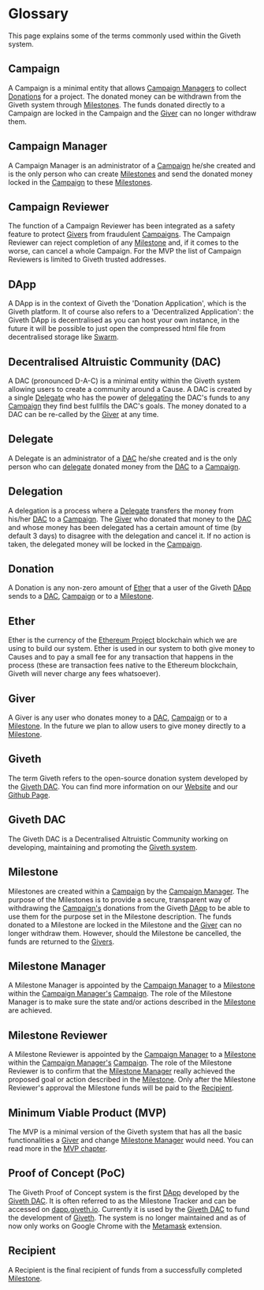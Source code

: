 # Glossary

This page explains some of the terms commonly used within the Giveth system.

## <a name="glossary-campaign"></a>Campaign
A Campaign is a minimal entity that allows [Campaign Managers](#glossary-campaign-manager) to collect [Donations](#glossary-donation) for a project. The donated money can be withdrawn from the Giveth system through [Milestones](#glossary-milestone). The funds donated directly to a Campaign are locked in the Campaign and the [Giver](#glossary-giver) can no longer withdraw them.

## <a name="glossary-campaign-manager"></a>Campaign Manager
A Campaign Manager is an administrator of a [Campaign](#glossary-campaign) he/she created and is the only person who can create [Milestones](#glossary-milestone) and send the donated money locked in the [Campaign](#glossary-campaign) to these [Milestones](#glossary-milestone).

## <a name="glossary-campaign-reviewer"></a>Campaign Reviewer
The function of a Campaign Reviewer has been integrated as a safety feature to protect [Givers](#glossary-giver) from fraudulent [Campaigns](#glossary-campaign). The Campaign Reviewer can reject completion of any [Milestone](#glossary-milestone) and, if it comes to the worse, can cancel a whole Campaign. For the MVP the list of Campaign Reviewers is limited to Giveth trusted addresses.

## <a name="glossary-Dapp"></a>DApp
A DApp is in the context of Giveth the 'Donation Application', which is the Giveth platform<!--, currently available in alpha stage at [mvp.giveth.io](https://mvp.giveth.io)-->. It of course also refers to a 'Decentralized Application': the Giveth DApp is decentralised as you can host your own instance, in the future it will be possible to just open the compressed html file from decentralised storage like [Swarm](http://swarm-gateways.net).

## <a name="glossary-DAC"></a>Decentralised Altruistic Community (DAC)
A DAC (pronounced D-A-C) is a minimal entity within the Giveth system allowing users to create a community around a Cause. A DAC is created by a single [Delegate](#glossary-delegate) who has the power of [delegating](#glossary-delegation) the DAC's funds to any [Campaign](#glossary-campaign) they find best fullfils the DAC's goals. The money donated to a DAC can be re-called by the [Giver](#glossary-giver) at any time.

## <a name="glossary-delegate"></a>Delegate
A Delegate is an administrator of a [DAC](#glossary-DAC) he/she created and is the only person who can [delegate](#glossary-delegation) donated money from the [DAC](#glossary-DAC) to a [Campaign](#glossary-campaign).

## <a name="glossary-delegation"></a>Delegation
A delegation is a process where a [Delegate](#glossary-delegate) transfers the money from his/her [DAC](#glossary-DAC) to a [Campaign](#glossary-campaign). The [Giver](#glossary-giver) who donated that money to the [DAC](#glossary-DAC) and whose money has been delegated has a certain amount of time (by default 3 days) to disagree with the delegation and cancel it. If no action is taken, the delegated money will be locked in the [Campaign](#glossary-campaign).

## <a name="glossary-donation"></a>Donation
A Donation is any non-zero amount of [Ether](#glossary-ether) that a user of the Giveth [DApp](#glossary-Dapp) sends to a [DAC](#glossary-DAC), [Campaign](#glossary-campaign) or to a [Milestone](#glossary-milestone).

## <a name="glossary-ether"></a>Ether
Ether is the currency of the [Ethereum Project](https://ethereum.org) blockchain which we are using to build our system. Ether is used in our system to both give money to Causes and to pay a small fee for any transaction that happens in the process (these are transaction fees native to the Ethereum blockchain, Giveth will never charge any fees whatsoever).

## <a name="glossary-giver"></a>Giver
A Giver is any user who donates money to a [DAC](#glossary-DAC), [Campaign](#glossary-campaign) or to a [Milestone](#glossary-milestone). In the future we plan to allow users to give money directly to a [Milestone](#glossary-milestone).

## <a name="glossary-giveth"></a>Giveth
The term Giveth refers to the open-source donation system developed by the [Giveth DAC](#glossary-giveth-DAC). You can find more information on our [Website](https://giveth.io) and our [Github Page](https://github.com/Giveth).

## <a name="glossary-giveth-DAC"></a>Giveth DAC
The Giveth DAC is a Decentralised Altruistic Community working on developing, maintaining and promoting the [Giveth system](#glossary-giveth).

## <a name="glossary-milestone"></a>Milestone
Milestones are created within a [Campaign](#glossary-campaign) by the [Campaign Manager](#glossary-campaign-manager). The purpose of the Milestones is to provide a secure, transparent way of withdrawing the [Campaign's](#glossary-campaign) donations from the Giveth [DApp](#glossary-Dapp) to be able to use them for the purpose set in the Milestone description. The funds donated to a Milestone are locked in the Milestone and the [Giver](#glossary-giver) can no longer withdraw them. However, should the Milestone be cancelled, the funds are returned to the [Givers](#glossary-giver).

## <a name="glossary-milestone-manager"></a>Milestone Manager
A Milestone Manager is appointed by the [Campaign Manager](#glossary-campaign-manager) to a [Milestone](#glossary-milestone) within the [Campaign Manager's](#glossary-campaign-manager) [Campaign](#glossary-campaign). The role of the Milestone Manager is to make sure the state and/or actions described in the [Milestone](#glossary-milestone) are achieved.

## <a name="glossary-milestone-reviewer"></a> Milestone Reviewer
A Milestone Reviewer is appointed by the [Campaign Manager](#glossary-campaign-manager) to a [Milestone](#glossary-milestone) within the [Campaign Manager's](#glossary-campaign-manager) [Campaign](#glossary-campaign). The role of the Milestone Reviewer is to confirm that the [Milestone Manager](#glossary-milestone-manager) really achieved the proposed goal or action described in the [Milestone](#glossary-milestone). Only after the Milestone Reviewer's approval the Milestone funds will be paid to the [Recipient](#glossary-recipient).

## <a name="glossary-MVP"></a>Minimum Viable Product (MVP)
The MVP is a minimal version of the Giveth system that has all the basic functionalities a [Giver](#glossary-giver) and change [Milestone Manager](#glossary-milestone-manager) would need. You can read more in the [MVP chapter](./MVP.md).

## <a name="glossary-PoC"></a>Proof of Concept (PoC)
The Giveth Proof of Concept system is the first [DApp](#glossary-Dapp) developed by the [Giveth DAC](#glossary-giveth-DAC). It is often referred to as the Milestone Tracker and can be accessed on [dapp.giveth.io](https://dapp.giveth.io). Currently it is used by the [Giveth DAC](#glossary-giveth-DAC) to fund the development of [Giveth](#glossary-giveth). The system is no longer maintained and as of now only works on Google Chrome with the [Metamask](#glossary-giveth-DAC) extension.

## <a name="glossary-recipient"></a> Recipient
A Recipient is the final recipient of funds from a successfully completed [Milestone](#glossary-milestone).
